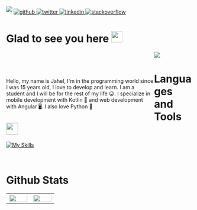 
<img src=https://i.imgur.com/m6QtAp1.png style="margin-bottom: 5px;" />
<a href="https://github.com/JahelCuadrado" target="_blank">
<img src=https://img.shields.io/badge/github-%2324292e.svg?&style=for-the-badge&logo=github&logoColor=white alt=github style="margin-bottom: 5px;" />
</a>
<a href="https://twitter.com/CuadradoJahel" target="_blank">
<img src=https://img.shields.io/badge/twitter-%2300acee.svg?&style=for-the-badge&logo=twitter&logoColor=white alt=twitter style="margin-bottom: 5px;" />
</a>
<a href="https://linkedin.com/in/jahel-cuadrado-327b94200" target="_blank">
<img src=https://img.shields.io/badge/linkedin-%231E77B5.svg?&style=for-the-badge&logo=linkedin&logoColor=white alt=linkedin style="margin-bottom: 5px;" />
</a>
<a href="https://es.stackoverflow.com/users/cuadcode" target="_blank">
<img src=https://img.shields.io/badge/stackoverflow-%23F28032.svg?&style=for-the-badge&logo=stackoverflow&logoColor=white alt=stackoverflow style="margin-bottom: 5px;" />
</a>  
  
# Glad to see you here <img src = "https://raw.githubusercontent.com/rahulbanerjee26/githubProfileReadmeGenerator/main/gifs/wave.gif" width = 30px height='30px'> 

<div style="width:400px; float:left; padding-top:70px ">
Hello, my name is Jahel, I'm in the programming world since I was 15 years old, I love to develop and learn. I am a student and I will be for the rest of my life 😜. I specialize in mobile development with Kotlin 📱 and web development with Angular 🖥️. I also love Python 🐍  
</div>
<div  style="float:left">
<img src=https://user-images.githubusercontent.com/5713670/87202985-820dcb80-c2b6-11ea-9f56-7ec461c497c3.gif>
</div>

<br/>  

# Languages and Tools <img src = "https://raw.githubusercontent.com/rahulbanerjee26/githubProfileReadmeGenerator/main/gifs/code.gif" width = 32px height=32px>

[![My Skills](https://skillicons.dev/icons?i=aws,androidstudio,angular,bash,bootstrap,cs,css,django,eclipse,firebase,git,github,gradle,heroku,java,js,jquery,kotlin,linux,md,mongodb,mysql,nodejs,php,postgres,powershell,py,spring,stackoverflow,selenium,swift,ts,unity,visualstudio,vscode,wordpress,xd&perline=13)](https://skillicons.dev)  

<br/>  

# Github Stats  

<table><tr><td valign="top" width="30%">

<img src="https://github-readme-stats.vercel.app/api?username=JahelCuadrado&show_icons=true&count_private=true&hide_border=true" align="left" style="width: 100%" />

</td><td valign="top" width="30%">

<img src="https://github-readme-stats.vercel.app/api/top-langs/?username=JahelCuadrado&hide_border=true&layout=compact" align="left" style="width: 100%" />

</td></tr></table>  
